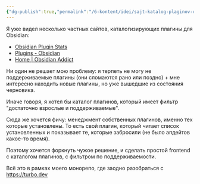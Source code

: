 ```yaml
---
{"dg-publish":true,"permalink":"/6-kontent/idei/sajt-katalog-plaginov-obsidian/","created":"2024-03-12T17:09:45.775+07:00","updated":"2024-03-12T17:15:08.880+07:00"}
---
```


Я уже видел несколько частных сайтов, каталогизирующих плагины для Obsidian:
- [Obsidian Plugin Stats](https://obsidian-plugin-stats.vercel.app/)
- [Plugins - Obsidian](https://obsidian.md/plugins)
- [Home | Obsidian Addict](https://obsidianaddict.com/)

Ни один не решает мою проблему: я терпеть не могу не поддерживаемые плагины (они сломаются рано или поздно) + мне интересно находить новые плагины, но уже вышедшие из состояния черновика.

Иначе говоря, я хотел бы каталог плагинов, который имеет фильтр "достаточно взрослые и поддерживаемые".

Сюда же хочется фичу: менеджмент собственных плагинов, именно тех которые установлены. То есть свой плагин, который читает список установленных и показывает те, которые забросили (не было апдейтов какое-то время).

Поэтому хочется форкнуть чужое решение, и сделать простой frontend с каталогом плагинов, с фильтром по поддерживаемости.

Всё это в рамках моего монорепо, где заодно разобраться с <https://turbo.dev>
